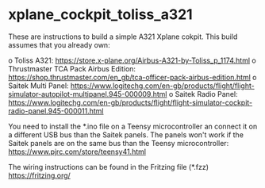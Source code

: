 # xplane_cockpit_toliss_a321

These are instructions to build a simple A321 Xplane cokpit. This build assumes that you already own:

o Toliss A321: https://store.x-plane.org/Airbus-A321-by-Toliss_p_1174.html
o Thrustmaster TCA Pack Airbus Edition: https://shop.thrustmaster.com/en_gb/tca-officer-pack-airbus-edition.html
o Saitek Multi Panel: https://www.logitechg.com/en-gb/products/flight/flight-simulator-autopilot-multipanel.945-000009.html
o Saitek Radio Panel: https://www.logitechg.com/en-gb/products/flight/flight-simulator-cockpit-radio-panel.945-000011.html

You need to install the *.ino file on a Teensy microcontroller an connect it on a different USB bus than the Saitek panels. The panels won't work if the Saitek panels are on the same bus than the Teensy microcontroller: https://www.pjrc.com/store/teensy41.html

The wiring instructions can be found in the Fritzing file (*.fzz) https://fritzing.org/
